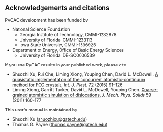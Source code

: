 ## Acknowledgements and citations

PyCAC development has been funded by

* National Science Foundation
  * Georgia Institute of Technology, CMMI-1232878
  * University of Florida, CMMI-1233113
  * Iowa State University, CMMI-1536925
* Department of Energy, Office of Basic Energy Sciences
  * University of Florida, DE-SC0006539

If you use PyCAC results in your published work, please cite

* Shuozhi Xu, Rui Che, Liming Xiong, Youping Chen, David L. McDowell. [A quasistatic implementation of the concurrent atomistic-continuum method for FCC crystals](http://dx.doi.org/10.1016/j.ijplas.2015.05.007), _Int. J. Plast._ 72 \(2015\) 91–126
* Liming Xiong, Garritt Tucker, David L. McDowell, Youping Chen. [Coarse-grained atomistic simulation of dislocations](http://dx.doi.org/10.1016/j.jmps.2010.11.005), _J. Mech. Phys. Solids_ 59 \(2011\) 160-177

This user's manual is maintained by

* Shuozhi Xu \([shuozhixu@gatech.edu](mailto:shuozhixu@gatech.edu)\)
* Thomas G. Payne \([thomas.payne@gatech.edu](mailto:thomas.payne@gatech.edu)\)



